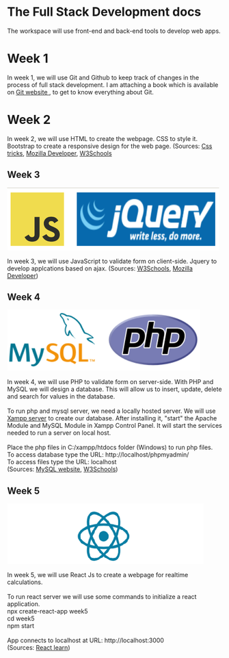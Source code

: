 # The Full Stack Development docs

The workspace will use front-end and back-end tools to develop web apps.

# Week 1

In week 1, we will use Git and Github to keep track of changes in the 
process of full stack development. I am attaching a book which is 
available on <a href="https://git-scm.com/">Git website </a>, to get to 
know everything about Git.

# Week 2

In week 2, we will use HTML to create the webpage. CSS to style it. 
Bootstrap to create a responsive design for the web page. (Sources: 
[Css tricks](https://css-tricks.com), 
[Mozilla Developer](https://developer.mozilla.org/en-US/docs/Web/CSS), 
[W3Schools](https://www.w3schools.com/bootstrap5/index.php)

<h2>Week 3</h3>
<p float="left">
<img src="week3\img\week3.png" alt="JavaScript"></img> 
</p>
In week 3, we will use JavaScript to validate form on client-side. Jquery 
to develop applcations based on ajax. 
(Sources: <a href="https://www.w3schools.com/jquery/default.asp">W3Schools</a>, 
<a href="https://developer.mozilla.org/en-US/docs/Web/JavaScript">Mozilla Developer</a>) 

<h2>Week 4</h2>
<p float="left">
<img src="week4\week4.png" alt="phpform"></img> 
</p>
In week 4, we will use PHP to validate form on server-side. With PHP and 
MySQL we will design a database. This will allow us to insert, update, 
delete and search for values in the database. 
<br><br>
To run php and mysql server, we need a locally hosted server. We will use
<a href="https://www.apachefriends.org/download.html">Xampp server</a>
to create our database. After installing it, "start" the Apache Module and 
MySQL Module in Xampp Control Panel. It will start the services needed 
to run a server on local host.
<br><br>
Place the php files in C:/xampp/htdocs folder (Windows) to run php files.
<br>To access database type the URL: http://localhost/phpmyadmin/<br>
To access files type the URL: localhost
<br>
(Sources: 
<a href="https://dev.mysql.com/doc/refman/8.0/en/tutorial.html">MySQL website</a>, 
<a href="https://www.w3schools.com/php/">W3Schools</a>)

<h2>Week 5</h2>
<p float="left">
<img src="week5\week5.png" alt="phpform"></img> 
</p>
In week 5, we will use React Js to create a webpage for realtime calculations.
<br><br>
To run react server we will use some commands to initialize a react application. <br>
npx create-react-app week5 <br>
cd week5 <br>
npm start <br>
<br>App connects to localhost at URL: http://localhost:3000<br>
(Sources: 
<a href="https://react.dev/learn">React learn</a>)
